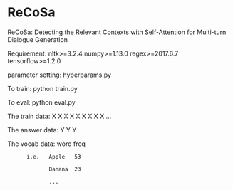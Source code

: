 # ReCoSa
ReCoSa: Detecting the Relevant Contexts with Self-Attention for Multi-turn Dialogue Generation

Requirement: 
nltk>=3.2.4
numpy>=1.13.0
regex>=2017.6.7
tensorflow>=1.2.0

parameter setting:
hyperparams.py

To train:
python train.py

To eval:
python eval.py

The train data: X X X </d> X X X </d> X X X </d> ...

The answer data: Y Y Y </d>

The vocab data:  word freq

          i.e.   Apple   53
         
                 Banana  23
                 
                 ...
